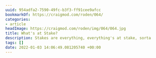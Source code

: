 ```yaml
---
uuid: 954adfa2-7590-49fc-b3f3-ff91cee9afcc
bookmarkOf: https://craigmod.com/roden/064/
categories:
- article
headImage: https://craigmod.com/roden/img/064/064.jpg
title: What's at Stake?
description: Stakes are everything, everything's at stake, sorta
tags: []
date: 2022-01-03 14:06:49.081205740 +00:00
---
```


